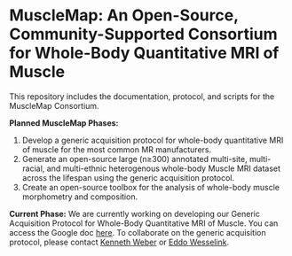 # MuscleMap: An Open-Source, Community-Supported Consortium for Whole-Body Quantitative MRI of Muscle

This repository includes the documentation, protocol, and scripts for the MuscleMap Consortium.

**Planned MuscleMap Phases:**
1. Develop a generic acquisition protocol for whole-body quantitative MRI of muscle for the most common MR manufacturers.
2. Generate an open-source large (n≥300) annotated multi-site, multi-racial, and multi-ethnic heterogenous whole-body Muscle MRI dataset across the lifespan using the generic acquisition protocol.
3. Create an open-source toolbox for the analysis of whole-body muscle morphometry and composition.

**Current Phase:** We are currently working on developing our Generic Acquisition Protocol for Whole-Body Quantitative MRI of Muscle. You can access the Google doc [here](https://docs.google.com/document/d/1q7AAnPEr7Rj5gb9d_mLrRnAiav1f32J-RPswvOPk5xE/edit?usp=sharing). To collaborate on the generic acquisition protocol, please contact [Kenneth Weber](mailto:kenweber@stanford.edu) or [Eddo Wesselink](mailto:eddo_wesselink@msn.com).
